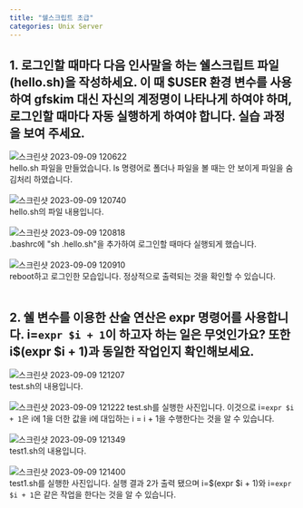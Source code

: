 ```yaml
---
title: "쉘스크립트 초급"
categories: Unix Server
---
```

## **1. 로그인할 때마다 다음 인사말을 하는 쉘스크립트 파일(hello.sh)을 작성하세요. 이 때 $USER 환경 변수를 사용하여 gfskim 대신 자신의 계정명이 나타나게 하여야 하며, 로그인할 때마다 자동 실행하게 하여야 합니다. 실습 과정을 보여 주세요.**
  ![스크린샷 2023-09-09 120622](https://github.com/JYM0923/OS/assets/71661158/aa088f71-801d-4150-8ca4-8b8efe671090)<br/>
  hello.sh 파일을 만들었습니다. ls 명령어로 폴더나 파일을 볼 때는 안 보이게 파일을 숨김처리 하였습니다.<br/><br/>
  ![스크린샷 2023-09-09 120740](https://github.com/JYM0923/OS/assets/71661158/5a7c0fa0-0d48-4984-9ea9-74f97631ad59)<br/>
  hello.sh의 파일 내용입니다.<br/><br/>
  ![스크린샷 2023-09-09 120818](https://github.com/JYM0923/OS/assets/71661158/07aa635f-be8a-4f21-9b6b-397c170abf4c)<br/>
  .bashrc에 "sh .hello.sh"을 추가하여 로그인할 때마다 실행되게 했습니다.<br/><br/>
  ![스크린샷 2023-09-09 120910](https://github.com/JYM0923/OS/assets/71661158/133f7584-2697-46fe-a216-5c1b54bcfb17)<br/>
  reboot하고 로그인한 모습입니다. 정상적으로 출력되는 것을 확인할 수 있습니다.<br/><br/>
  

## **2. 쉘 변수를 이용한 산술 연산은 expr 명령어를 사용합니다. i=`expr $i + 1`이 하고자 하는 일은 무엇인가요? 또한 i$(expr $i + 1)과 동일한 작업인지 확인해보세요.**
  ![스크린샷 2023-09-09 121207](https://github.com/JYM0923/OS/assets/71661158/8ee1c9c4-7401-4157-a0b3-946787dfc1f0)<br/>
  test.sh의 내용입니다.<br/><br/>
  ![스크린샷 2023-09-09 121222](https://github.com/JYM0923/OS/assets/71661158/35a873f2-1589-4867-b1db-1221a803b1f4)
  test.sh를 실행한 사진입니다. 이것으로 i=`expr $i + 1`은 i에 1을 더한 값을 i에 대입하는 i = i + 1을 수행한다는 것을 알 수 있습니다.<br/><br/>
  ![스크린샷 2023-09-09 121349](https://github.com/JYM0923/OS/assets/71661158/85d92534-d9aa-41e7-a917-0d9a5401f169)<br/>
  test1.sh의 내용입니다.<br/><br/>
  ![스크린샷 2023-09-09 121400](https://github.com/JYM0923/OS/assets/71661158/709a1145-2e8e-4235-a7d9-9a6900862bec)<br/>
  test1.sh를 실행한 사진입니다. 실행 결과 2가 출력 됐으며 i=$(expr $i + 1)와 i=`expr $i + 1`은 같은 작업을 한다는 것을 알 수 있습니다.<br/><br/>
